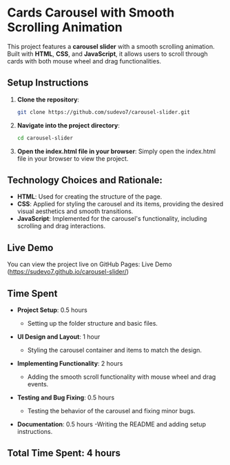 # Cards Carousel with Smooth Scrolling Animation

This project features a **carousel slider** with a smooth scrolling animation. Built with **HTML**, **CSS**, and **JavaScript**, it allows users to scroll through cards with both mouse wheel and drag functionalities.

## Setup Instructions

1. **Clone the repository**:
   ```bash
   git clone https://github.com/sudevo7/carousel-slider.git
2. **Navigate into the project directory**:
   ```bash
   cd carousel-slider
3. **Open the index.html file in your browser**:
   Simply open the index.html file in your browser to view the project.

## Technology Choices and Rationale:

- **HTML**: Used for creating the structure of the page.
- **CSS**: Applied for styling the carousel and its items, providing the desired visual aesthetics and smooth transitions.
- **JavaScript**: Implemented for the carousel's functionality, including scrolling and drag interactions.

## Live Demo
You can view the project live on GitHub Pages: Live Demo (https://sudevo7.github.io/carousel-slider/)

## Time Spent
- **Project Setup**: 0.5 hours
   - Setting up the folder structure and basic files.
     
- **UI Design and Layout**: 1 hour
   - Styling the carousel container and items to match the design.
     
- **Implementing Functionality**: 2 hours
   - Adding the smooth scroll functionality with mouse wheel and drag events.

- **Testing and Bug Fixing**: 0.5 hours
   - Testing the behavior of the carousel and fixing minor bugs.
     
- **Documentation**: 0.5 hours
   -Writing the README and adding setup instructions.
  
## Total Time Spent: 4 hours
